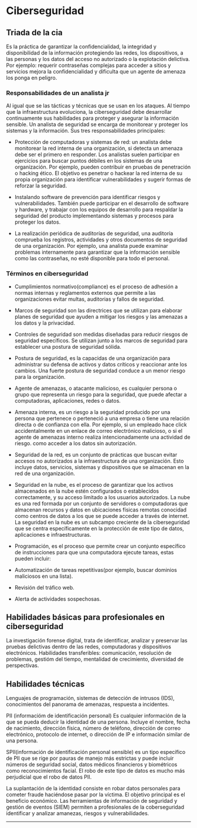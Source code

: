 # Ciberseguridad

## Triada de la cia

Es la práctica de garantizar la confidencialidad, la integridad y disponibilidad de la información protegiendo las redes, los dispositivos, a las personas y los datos del acceso no autorizado o la explotación delictiva.
Por ejemplo: requerir contraseñas complejas para acceder a sitios y servicios mejora la confidencialidad y dificulta que un agente de amenaza los ponga en peligro.

### Responsabilidades de un analista jr

Al igual que se las tácticas y técnicas que se usan en los ataques. Al tiempo que la infraestructura evoluciona, la ciberseguridad debe desarrollar continuamente sus habilidades para proteger y asegurar la información sensible.
Un analista de seguridad se encarga de monitorear y proteger los sistemas y la información.
Sus tres responsabilidades principales:

* Protección de computadoras y sistemas de red: un analista debe monitorear la red interna de una organización, si detecta un amenaza debe ser el primero en responder. Los analistas suelen participar en ejercicios para buscar puntos débiles en los sistemas de una organización. Por ejemplo, pueden contribuir en pruebas de penetración o hacking ético. El objetivo es penetrar o hackear la red interna de su propia organización para identificar vulnerabilidades y sugerir formas de reforzar la seguridad.

* Instalando software de prevención para identificar riesgos y vulnerabilidades. También puede participar en el desarrollo de software y hardware, y trabajar con los equipos de desarrollo  para respaldar la seguridad del producto implementando sistemas y procesos para proteger los datos.

* La realización periódica de auditorías de seguridad, una auditoría comprueba los registros, actividades y otros documentos de seguridad de una organización. Por ejemplo, una analista puede examinar problemas internamente para garantizar que la información sensible como las contraseñas, no esté disponible para todo el personal.

### Términos en ciberseguridad

* Cumplimientos normativo(compliance) es el proceso de adhesión a normas internas y reglamentos externos que permite a las organizaciones evitar multas, auditorias y fallos de seguridad.

* Marcos de seguridad son las directrices que se utilizan para elaborar planes de seguridad que ayuden a mitigar los riesgos y las amenazas a los datos y la privacidad.

* Controles de seguridad son medidas diseñadas para reducir riesgos de seguridad específicos. Se utilizan junto a los marcos de seguridad para establecer una postura de seguridad sólida.

* Postura de seguridad, es la capacidas de una organización para administrar su defensa de activos y datos críticos y reaccionar ante los cambios. Una fuerte postura de seguridad conduce a un menor riesgo para la organización.

* Agente de amenazas, o atacante malicioso, es cualquier persona o grupo que representa un riesgo para la seguridad, que puede afectar a computadoras, aplicaciones, redes o datos.

* Amenaza interna, es un riesgo a la seguridad producido por una persona que pertenece o perteneció a una empresa o tiene una relación directa o de confianza con ella. Por ejemplo, si un empleado hace click accidentalmente en un enlace de correo electrónico malicioso, o si el agente de amenazas interno realiza intencionadamente una actividad de riesgo. como acceder a los datos sin autorización.

* Seguridad de la red, es un conjunto de prácticas que buscan evitar accesos no autorizados a la infraestructura de una organización. Esto incluye datos, servicios, sistemas y dispositivos que se almacenan en la red de una organización.

* Seguridad en la nube, es el proceso de garantizar que los activos almacenados en la nube estén configurados o establecidos correctamente, y su acceso limitado a los usuarios autorizados. La nube es una red formada por un conjunto de servidores o computadoras que almacenan recursos y datos en ubicaciones físicas remotas conocidad como centros de datos a los que se puede acceder  a través de internet. La seguridad en la nube es un subcampo creciente de la ciberseguridad que se centra específicamente en la protección de este tipo de datos, aplicaciones e infraestructuras.

* Programación, es el proceso que permite crear un conjunto específico de instrucciones para que una computadora ejecute tareas, estas pueden incluir:

* Automatización de tareas repetitivas(por ejemplo, buscar dominios maliciosos en una lista).
* Revisión del tráfico web.
* Alerta de actividades sospechosas.

## Habilidades básicas para profesionales en ciberseguridad

La investigación forense digital, trata de identificar, analizar y preservar las pruebas delictivas dentro de las redes, computadoras y dispositivos electrónicos.
Habilidades transferibles: comunicación, resolución de problemas, gestióm del tiempo, mentalidad de crecimiento, diversidad de perspectivas.

## Habilidades técnicas

Lenguajes de programación, sistemas de detección de intrusos (IDS), conocimientos del panorama de amenazas, respuesta a incidentes.

PII (informacióm de identificación personal) Es cualquier información de la que se pueda deducir la identidad de una persona. Incluye el nombre, fecha de nacimiento, dirección física, número de teléfono, dirección de correo electrónico, protocolo de internet, o dirección de IP e información similar de una persona.

SPII(información de identificación personal sensible) es un tipo específico de PII que se rige por pauras de manejo más estrictas y puede incluir números de seguridad social, datos médicos financieros y biométricos como reconocimientos facial. El robo de este tipo de datos es mucho más perjudicial que el robo de datos PII.

La suplantación de la identidad consiste en robar datos personales para cometer fraude haciéndose pasar por la víctima. El objetivo principal es el beneficio económico.
Las herramientas de información de seguridad y gestión de eventos (SIEM) permiten a profesionales de la coberseguridad identificar y analizar amanezas, riesgos y vulnerabilidades.

***
